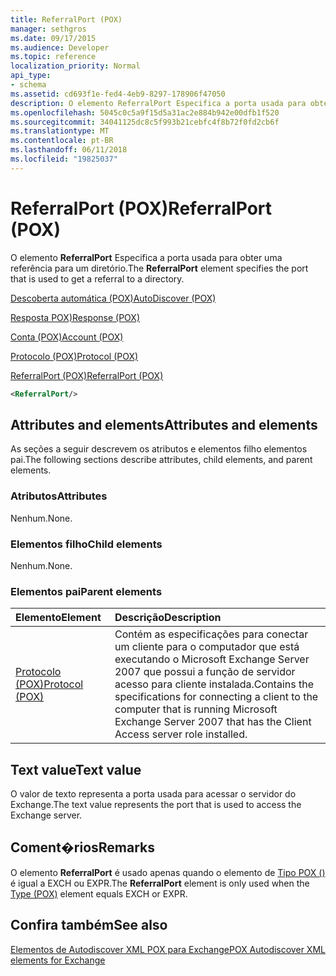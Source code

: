 ```yaml
---
title: ReferralPort (POX)
manager: sethgros
ms.date: 09/17/2015
ms.audience: Developer
ms.topic: reference
localization_priority: Normal
api_type:
- schema
ms.assetid: cd693f1e-fed4-4eb9-8297-178906f47050
description: O elemento ReferralPort Especifica a porta usada para obter uma referência para um diretório.
ms.openlocfilehash: 5045c0c5a9f15d5a31ac2e884b942e00dfb1f520
ms.sourcegitcommit: 34041125dc8c5f993b21cebfc4f8b72f0fd2cb6f
ms.translationtype: MT
ms.contentlocale: pt-BR
ms.lasthandoff: 06/11/2018
ms.locfileid: "19825037"
---
```

# <a name="referralport-pox"></a><span data-ttu-id="16304-103">ReferralPort (POX)</span><span class="sxs-lookup"><span data-stu-id="16304-103">ReferralPort (POX)</span></span>

<span data-ttu-id="16304-104">O elemento **ReferralPort** Especifica a porta usada para obter uma referência para um diretório.</span><span class="sxs-lookup"><span data-stu-id="16304-104">The **ReferralPort** element specifies the port that is used to get a referral to a directory.</span></span> 
  
[<span data-ttu-id="16304-105">Descoberta automática (POX)</span><span class="sxs-lookup"><span data-stu-id="16304-105">AutoDiscover (POX)</span></span>](autodiscover-pox.md)
  
[<span data-ttu-id="16304-106">Resposta POX)</span><span class="sxs-lookup"><span data-stu-id="16304-106">Response (POX)</span></span>](response-pox.md)
  
[<span data-ttu-id="16304-107">Conta (POX)</span><span class="sxs-lookup"><span data-stu-id="16304-107">Account (POX)</span></span>](account-pox.md)
  
[<span data-ttu-id="16304-108">Protocolo (POX)</span><span class="sxs-lookup"><span data-stu-id="16304-108">Protocol (POX)</span></span>](protocol-pox.md)
  
[<span data-ttu-id="16304-109">ReferralPort (POX)</span><span class="sxs-lookup"><span data-stu-id="16304-109">ReferralPort (POX)</span></span>](referralport-pox.md)
  
```xml
<ReferralPort/>
```

## <a name="attributes-and-elements"></a><span data-ttu-id="16304-110">Attributes and elements</span><span class="sxs-lookup"><span data-stu-id="16304-110">Attributes and elements</span></span>

<span data-ttu-id="16304-111">As seções a seguir descrevem os atributos e elementos filho elementos pai.</span><span class="sxs-lookup"><span data-stu-id="16304-111">The following sections describe attributes, child elements, and parent elements.</span></span>
  
### <a name="attributes"></a><span data-ttu-id="16304-112">Atributos</span><span class="sxs-lookup"><span data-stu-id="16304-112">Attributes</span></span>

<span data-ttu-id="16304-113">Nenhum.</span><span class="sxs-lookup"><span data-stu-id="16304-113">None.</span></span>
  
### <a name="child-elements"></a><span data-ttu-id="16304-114">Elementos filho</span><span class="sxs-lookup"><span data-stu-id="16304-114">Child elements</span></span>

<span data-ttu-id="16304-115">Nenhum.</span><span class="sxs-lookup"><span data-stu-id="16304-115">None.</span></span>
  
### <a name="parent-elements"></a><span data-ttu-id="16304-116">Elementos pai</span><span class="sxs-lookup"><span data-stu-id="16304-116">Parent elements</span></span>

|<span data-ttu-id="16304-117">**Elemento**</span><span class="sxs-lookup"><span data-stu-id="16304-117">**Element**</span></span>|<span data-ttu-id="16304-118">**Descrição**</span><span class="sxs-lookup"><span data-stu-id="16304-118">**Description**</span></span>|
|:-----|:-----|
|[<span data-ttu-id="16304-119">Protocolo (POX)</span><span class="sxs-lookup"><span data-stu-id="16304-119">Protocol (POX)</span></span>](protocol-pox.md) <br/> |<span data-ttu-id="16304-120">Contém as especificações para conectar um cliente para o computador que está executando o Microsoft Exchange Server 2007 que possui a função de servidor acesso para cliente instalada.</span><span class="sxs-lookup"><span data-stu-id="16304-120">Contains the specifications for connecting a client to the computer that is running Microsoft Exchange Server 2007 that has the Client Access server role installed.</span></span>  <br/> |
   
## <a name="text-value"></a><span data-ttu-id="16304-121">Text value</span><span class="sxs-lookup"><span data-stu-id="16304-121">Text value</span></span>

<span data-ttu-id="16304-122">O valor de texto representa a porta usada para acessar o servidor do Exchange.</span><span class="sxs-lookup"><span data-stu-id="16304-122">The text value represents the port that is used to access the Exchange server.</span></span>
  
## <a name="remarks"></a><span data-ttu-id="16304-123">Coment�rios</span><span class="sxs-lookup"><span data-stu-id="16304-123">Remarks</span></span>

<span data-ttu-id="16304-124">O elemento **ReferralPort** é usado apenas quando o elemento de [Tipo POX ()](type-pox.md) é igual a EXCH ou EXPR.</span><span class="sxs-lookup"><span data-stu-id="16304-124">The **ReferralPort** element is only used when the [Type (POX)](type-pox.md) element equals EXCH or EXPR.</span></span> 
  
## <a name="see-also"></a><span data-ttu-id="16304-125">Confira também</span><span class="sxs-lookup"><span data-stu-id="16304-125">See also</span></span>



[<span data-ttu-id="16304-126">Elementos de Autodiscover XML POX para Exchange</span><span class="sxs-lookup"><span data-stu-id="16304-126">POX Autodiscover XML elements for Exchange</span></span>](pox-autodiscover-xml-elements-for-exchange.md)

